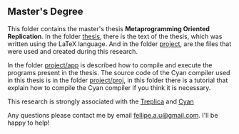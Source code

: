 ## Master's Degree

This folder contains the master's thesis **Metaprogramming Oriented Replication**. In the folder [thesis](https://github.com/ugliara-fellipe/academic.research/master's.degree/thesis/), there is the text of the thesis, which was written using the LaTeX language. And in the folder [project](https://github.com/ugliara-fellipe/academic.research/master's.degree/project/), are the files that were used and created during this research.

In the folder [project/app](https://github.com/ugliara-fellipe/academic.research/master's.degree/project/app/) is described how to compile and execute the programs present in the thesis. The source code of the Cyan compiler used in this thesis is in the folder [project/proj](https://github.com/ugliara-fellipe/academic.research/master's.degree/project/proj/), in this folder there is a tutorial that explain how to compile the Cyan compiler if you think it is necessary.

This research is strongly associated with the [Treplica](https://bitbucket.org/gdvieira/treplica/src/master/) and [Cyan](http://cyan-lang.org/)

Any questions please contact me by email [fellipe.a.u@gmail.com](fellipe.a.u@gmail.com). I'll be happy to help!